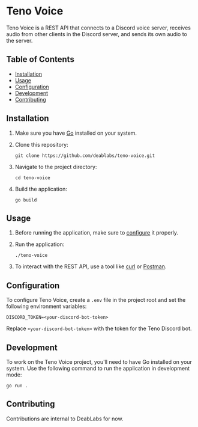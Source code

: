 # Teno Voice

Teno Voice is a REST API that connects to a Discord voice server, receives audio from other clients in the Discord server, and sends its own audio to the server.

## Table of Contents

- [Installation](#installation)
- [Usage](#usage)
- [Configuration](#configuration)
- [Development](#development)
- [Contributing](#contributing)

## Installation

1. Make sure you have [Go](https://golang.org/dl/) installed on your system.
2. Clone this repository:

   ```
   git clone https://github.com/deablabs/teno-voice.git
   ```

3. Navigate to the project directory:

   ```
   cd teno-voice
   ```

4. Build the application:

   ```
   go build
   ```

## Usage

1. Before running the application, make sure to [configure](#configuration) it properly.
2. Run the application:

   ```
   ./teno-voice
   ```

3. To interact with the REST API, use a tool like [curl](https://curl.se/) or [Postman](https://www.postman.com/).

## Configuration

To configure Teno Voice, create a `.env` file in the project root and set the following environment variables:

```
DISCORD_TOKEN=<your-discord-bot-token>
```

Replace `<your-discord-bot-token>` with the token for the Teno Discord bot.

## Development

To work on the Teno Voice project, you'll need to have Go installed on your system. Use the following command to run the application in development mode:

```
go run .
```

## Contributing

Contributions are internal to DeabLabs for now.
